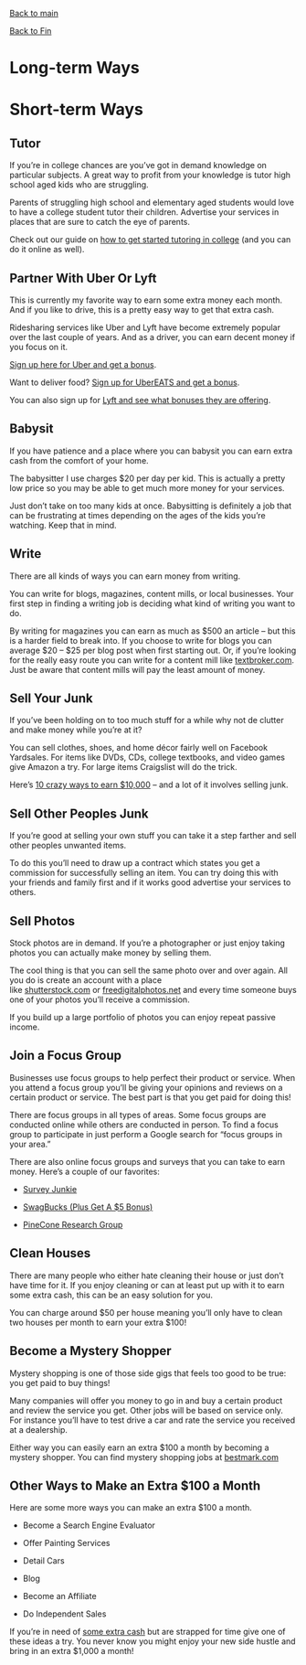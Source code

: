 [Back to main](../README.md)

[Back to Fin](fin.md)


Long-term Ways
==============

Short-term Ways
===============

Tutor
-----

If you’re in college chances are you’ve got in demand knowledge on particular subjects. A great way to profit from your knowledge is tutor high school aged kids who are struggling.

Parents of struggling high school and elementary aged students would love to have a college student tutor their children. Advertise your services in places that are sure to catch the eye of parents.

Check out our guide on [how to get started tutoring in college](https://thecollegeinvestor.com/18961/6-online-tutoring-jobs-college-students/) (and you can do it online as well).

Partner With Uber Or Lyft
-------------------------

This is currently my favorite way to earn some extra money each month. And if you like to drive, this is a pretty easy way to get that extra cash.

Ridesharing services like Uber and Lyft have become extremely popular over the last couple of years. And as a driver, you can earn decent money if you focus on it.

[Sign up here for Uber and get a bonus](https://go.thecollegeinvestor.com/UBer?fobs=&clientid=769510137.1586749260&trafficsrc=utm_source:google,utm_medium:organic,utm_campaign:(not%20set),utm_content:(not%20set),utm_term:(not%20provided),landing_page:thecollegeinvestor.com%2F12664%2F10-ways-make-extra-100-month%2F).

Want to deliver food? [Sign up for UberEATS and get a bonus](https://go.thecollegeinvestor.com/UberEats?fobs=&clientid=769510137.1586749260&trafficsrc=utm_source:google,utm_medium:organic,utm_campaign:(not%20set),utm_content:(not%20set),utm_term:(not%20provided),landing_page:thecollegeinvestor.com%2F12664%2F10-ways-make-extra-100-month%2F).

You can also sign up for [Lyft and see what bonuses they are offering](https://go.thecollegeinvestor.com/Lyft?subid=&clientid=769510137.1586749260&trafficsrc=utm_source:google,utm_medium:organic,utm_campaign:(not%20set),utm_content:(not%20set),utm_term:(not%20provided),landing_page:thecollegeinvestor.com%2F12664%2F10-ways-make-extra-100-month%2F).

Babysit
-------

If you have patience and a place where you can babysit you can earn extra cash from the comfort of your home.

The babysitter I use charges $20 per day per kid. This is actually a pretty low price so you may be able to get much more money for your services.

Just don’t take on too many kids at once. Babysitting is definitely a job that can be frustrating at times depending on the ages of the kids you’re watching. Keep that in mind.

Write
-----

There are all kinds of ways you can earn money from writing.

You can write for blogs, magazines, content mills, or local businesses. Your first step in finding a writing job is deciding what kind of writing you want to do.

By writing for magazines you can earn as much as $500 an article – but this is a harder field to break into. If you choose to write for blogs you can average $20 – $25 per blog post when first starting out. Or, if you’re looking for the really easy route you can write for a content mill like [textbroker.com](https://textbroker.com/). Just be aware that content mills will pay the least amount of money.

Sell Your Junk
--------------

If you’ve been holding on to too much stuff for a while why not de clutter and make money while you’re at it?

You can sell clothes, shoes, and home décor fairly well on Facebook Yardsales. For items like DVDs, CDs, college textbooks, and video games give Amazon a try. For large items Craigslist will do the trick.

Here’s [10 crazy ways to earn $10,000](https://thecollegeinvestor.com/18881/crazy-ways-to-make-10000/) – and a lot of it involves selling junk.

Sell Other Peoples Junk
-----------------------

If you’re good at selling your own stuff you can take it a step farther and sell other peoples unwanted items.

To do this you’ll need to draw up a contract which states you get a commission for successfully selling an item. You can try doing this with your friends and family first and if it works good advertise your services to others.

Sell Photos
-----------

Stock photos are in demand. If you’re a photographer or just enjoy taking photos you can actually make money by selling them.

The cool thing is that you can sell the same photo over and over again. All you do is create an account with a place like [shutterstock.com](https://shutterstock.com/) or [freedigitalphotos.net](https://www.freedigitalphotos.net/) and every time someone buys one of your photos you’ll receive a commission.

If you build up a large portfolio of photos you can enjoy repeat passive income.

Join a Focus Group
------------------

Businesses use focus groups to help perfect their product or service. When you attend a focus group you’ll be giving your opinions and reviews on a certain product or service. The best part is that you get paid for doing this!

There are focus groups in all types of areas. Some focus groups are conducted online while others are conducted in person. To find a focus group to participate in just perform a Google search for “focus groups in your area.”

There are also online focus groups and surveys that you can take to earn money. Here’s a couple of our favorites:

*   [Survey Junkie](https://go.thecollegeinvestor.com/SurveyJunkie?s1=&clientid=769510137.1586749260&trafficsrc=utm_source:google,utm_medium:organic,utm_campaign:(not%20set),utm_content:(not%20set),utm_term:(not%20provided),landing_page:thecollegeinvestor.com%2F12664%2F10-ways-make-extra-100-month%2F)
    
*   [SwagBucks (Plus Get A $5 Bonus)](https://go.thecollegeinvestor.com/SwagbucksSurveys?subId1=&clientid=769510137.1586749260&trafficsrc=utm_source:google,utm_medium:organic,utm_campaign:(not%20set),utm_content:(not%20set),utm_term:(not%20provided),landing_page:thecollegeinvestor.com%2F12664%2F10-ways-make-extra-100-month%2F)
    
*   [PineCone Research Group](https://go.thecollegeinvestor.com/PineCone1824?subsub=&clientid=769510137.1586749260&trafficsrc=utm_source:google,utm_medium:organic,utm_campaign:(not%20set),utm_content:(not%20set),utm_term:(not%20provided),landing_page:thecollegeinvestor.com%2F12664%2F10-ways-make-extra-100-month%2F)
    

Clean Houses
------------

There are many people who either hate cleaning their house or just don’t have time for it. If you enjoy cleaning or can at least put up with it to earn some extra cash, this can be an easy solution for you.

You can charge around $50 per house meaning you’ll only have to clean two houses per month to earn your extra $100!

Become a Mystery Shopper
------------------------

Mystery shopping is one of those side gigs that feels too good to be true: you get paid to buy things!

Many companies will offer you money to go in and buy a certain product and review the service you get. Other jobs will be based on service only. For instance you’ll have to test drive a car and rate the service you received at a dealership.

Either way you can easily earn an extra $100 a month by becoming a mystery shopper. You can find mystery shopping jobs at [bestmark.com](https://bestmark.com/)

Other Ways to Make an Extra $100 a Month
----------------------------------------

Here are some more ways you can make an extra $100 a month.

*   Become a Search Engine Evaluator
    
*   Offer Painting Services
    
*   Detail Cars
    
*   Blog
    
*   Become an Affiliate
    
*   Do Independent Sales
    

If you’re in need of [some extra cash](https://thecollegeinvestor.com/10226/start-a-side-hustle-5-ways-to-make-money-online/) but are strapped for time give one of these ideas a try. You never know you might enjoy your new side hustle and bring in an extra $1,000 a month!
